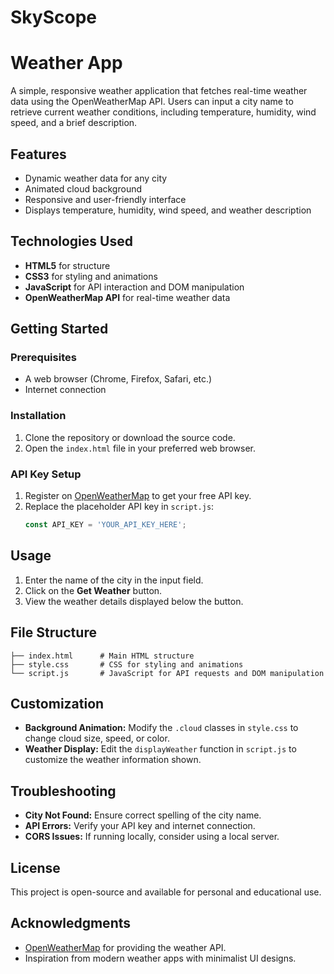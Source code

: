 # SkyScope
# Weather App

A simple, responsive weather application that fetches real-time weather data using the OpenWeatherMap API. Users can input a city name to retrieve current weather conditions, including temperature, humidity, wind speed, and a brief description.

## Features

- Dynamic weather data for any city
- Animated cloud background
- Responsive and user-friendly interface
- Displays temperature, humidity, wind speed, and weather description

## Technologies Used

- **HTML5** for structure
- **CSS3** for styling and animations
- **JavaScript** for API interaction and DOM manipulation
- **OpenWeatherMap API** for real-time weather data

## Getting Started

### Prerequisites

- A web browser (Chrome, Firefox, Safari, etc.)
- Internet connection

### Installation

1. Clone the repository or download the source code.
2. Open the `index.html` file in your preferred web browser.

### API Key Setup

1. Register on [OpenWeatherMap](https://openweathermap.org/) to get your free API key.
2. Replace the placeholder API key in `script.js`:
   ```javascript
   const API_KEY = 'YOUR_API_KEY_HERE';
   ```

## Usage

1. Enter the name of the city in the input field.
2. Click on the **Get Weather** button.
3. View the weather details displayed below the button.

## File Structure

```
├── index.html      # Main HTML structure
├── style.css       # CSS for styling and animations
└── script.js       # JavaScript for API requests and DOM manipulation
```

## Customization

- **Background Animation:** Modify the `.cloud` classes in `style.css` to change cloud size, speed, or color.
- **Weather Display:** Edit the `displayWeather` function in `script.js` to customize the weather information shown.

## Troubleshooting

- **City Not Found:** Ensure correct spelling of the city name.
- **API Errors:** Verify your API key and internet connection.
- **CORS Issues:** If running locally, consider using a local server.

## License

This project is open-source and available for personal and educational use.

## Acknowledgments

- [OpenWeatherMap](https://openweathermap.org/) for providing the weather API.
- Inspiration from modern weather apps with minimalist UI designs.


